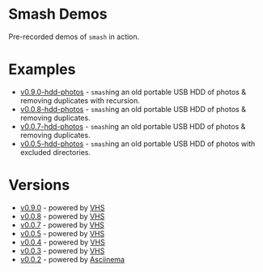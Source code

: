 # Smash Demos

Pre-recorded demos of `smash` in action.

# Examples
* [v0.9.0-hdd-photos](https://vhs.charm.sh/vhs-2IUg01F5Z9p6qEDOoyBHZS.gif) - `smash`ing an old portable USB HDD of photos & removing duplicates with recursion.
* [v0.0.8-hdd-photos](https://vhs.charm.sh/vhs-6tlEMMcnwSWSXQtHzD2fEU.gif) - `smash`ing an old portable USB HDD of photos & removing duplicates.
* [v0.0.7-hdd-photos](https://vhs.charm.sh/vhs-4OwN0BJfb3F3CTzGJCFHcs.gif) - `smash`ing an old portable USB HDD of photos & removing duplicates.
* [v0.0.5-hdd-photos](https://vhs.charm.sh/vhs-7B6XHxXq8VPvZ6AY9FpGIc.gif) - `smash`ing an old portable USB HDD of photos with excluded directories.

# Versions
* [v0.9.0](https://vhs.charm.sh/vhs-6UTX5Yc6CIQ6Y3lzulLKYF.gif) - powered by [VHS](https://vhs.charm.sh)
* [v0.0.8](https://vhs.charm.sh/vhs-7BJdHGJLipNTwKQjJjDhXV.gif) - powered by [VHS](https://vhs.charm.sh)
* [v0.0.7](https://vhs.charm.sh/vhs-5uZbZAvk8Y6eq4dihLppbk.gif) - powered by [VHS](https://vhs.charm.sh)
* [v0.0.5](https://vhs.charm.sh/vhs-1zSMi9vYpmh0DivoB4E6g4.gif) - powered by [VHS](https://vhs.charm.sh)  
* [v0.0.4](https://vhs.charm.sh/vhs-tgMXNRqo7UovLRd5iSlgF.gif) - powered by [VHS](https://vhs.charm.sh)
* [v0.0.3](https://vhs.charm.sh/vhs-1T6pqQivwvPAmudnDpwVQP.gif) - powered by [VHS](https://vhs.charm.sh)
* [v0.0.2](https://asciinema.org/a/620513) - powered by [Asciinema](https://asciinema.org/)
